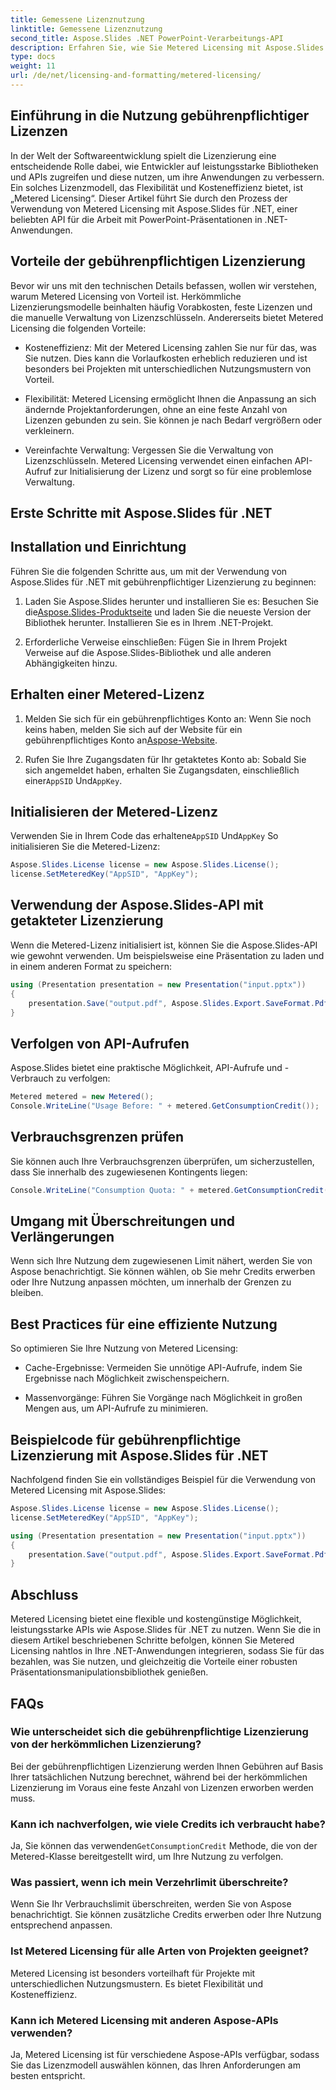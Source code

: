 ```yaml
---
title: Gemessene Lizenznutzung
linktitle: Gemessene Lizenznutzung
second_title: Aspose.Slides .NET PowerPoint-Verarbeitungs-API
description: Erfahren Sie, wie Sie Metered Licensing mit Aspose.Slides für .NET effizient nutzen. Integrieren Sie APIs nahtlos und zahlen Sie für die tatsächliche Nutzung.
type: docs
weight: 11
url: /de/net/licensing-and-formatting/metered-licensing/
---
```


## Einführung in die Nutzung gebührenpflichtiger Lizenzen

In der Welt der Softwareentwicklung spielt die Lizenzierung eine entscheidende Rolle dabei, wie Entwickler auf leistungsstarke Bibliotheken und APIs zugreifen und diese nutzen, um ihre Anwendungen zu verbessern. Ein solches Lizenzmodell, das Flexibilität und Kosteneffizienz bietet, ist „Metered Licensing“. Dieser Artikel führt Sie durch den Prozess der Verwendung von Metered Licensing mit Aspose.Slides für .NET, einer beliebten API für die Arbeit mit PowerPoint-Präsentationen in .NET-Anwendungen.

## Vorteile der gebührenpflichtigen Lizenzierung

Bevor wir uns mit den technischen Details befassen, wollen wir verstehen, warum Metered Licensing von Vorteil ist. Herkömmliche Lizenzierungsmodelle beinhalten häufig Vorabkosten, feste Lizenzen und die manuelle Verwaltung von Lizenzschlüsseln. Andererseits bietet Metered Licensing die folgenden Vorteile:

- Kosteneffizienz: Mit der Metered Licensing zahlen Sie nur für das, was Sie nutzen. Dies kann die Vorlaufkosten erheblich reduzieren und ist besonders bei Projekten mit unterschiedlichen Nutzungsmustern von Vorteil.

- Flexibilität: Metered Licensing ermöglicht Ihnen die Anpassung an sich ändernde Projektanforderungen, ohne an eine feste Anzahl von Lizenzen gebunden zu sein. Sie können je nach Bedarf vergrößern oder verkleinern.

- Vereinfachte Verwaltung: Vergessen Sie die Verwaltung von Lizenzschlüsseln. Metered Licensing verwendet einen einfachen API-Aufruf zur Initialisierung der Lizenz und sorgt so für eine problemlose Verwaltung.

## Erste Schritte mit Aspose.Slides für .NET

## Installation und Einrichtung

Führen Sie die folgenden Schritte aus, um mit der Verwendung von Aspose.Slides für .NET mit gebührenpflichtiger Lizenzierung zu beginnen:

1.  Laden Sie Aspose.Slides herunter und installieren Sie es: Besuchen Sie die[Aspose.Slides-Produktseite](https://products.aspose.com/slides/net) und laden Sie die neueste Version der Bibliothek herunter. Installieren Sie es in Ihrem .NET-Projekt.

2. Erforderliche Verweise einschließen: Fügen Sie in Ihrem Projekt Verweise auf die Aspose.Slides-Bibliothek und alle anderen Abhängigkeiten hinzu.

## Erhalten einer Metered-Lizenz

1.  Melden Sie sich für ein gebührenpflichtiges Konto an: Wenn Sie noch keins haben, melden Sie sich auf der Website für ein gebührenpflichtiges Konto an[Aspose-Website](https://www.aspose.com/).

2.  Rufen Sie Ihre Zugangsdaten für Ihr getaktetes Konto ab: Sobald Sie sich angemeldet haben, erhalten Sie Zugangsdaten, einschließlich einer`AppSID` Und`AppKey`.

## Initialisieren der Metered-Lizenz

Verwenden Sie in Ihrem Code das erhaltene`AppSID` Und`AppKey` So initialisieren Sie die Metered-Lizenz:

```csharp
Aspose.Slides.License license = new Aspose.Slides.License();
license.SetMeteredKey("AppSID", "AppKey");
```

## Verwendung der Aspose.Slides-API mit getakteter Lizenzierung

Wenn die Metered-Lizenz initialisiert ist, können Sie die Aspose.Slides-API wie gewohnt verwenden. Um beispielsweise eine Präsentation zu laden und in einem anderen Format zu speichern:

```csharp
using (Presentation presentation = new Presentation("input.pptx"))
{
    presentation.Save("output.pdf", Aspose.Slides.Export.SaveFormat.Pdf);
}
```

## Verfolgen von API-Aufrufen

Aspose.Slides bietet eine praktische Möglichkeit, API-Aufrufe und -Verbrauch zu verfolgen:

```csharp
Metered metered = new Metered();
Console.WriteLine("Usage Before: " + metered.GetConsumptionCredit());
```

## Verbrauchsgrenzen prüfen

Sie können auch Ihre Verbrauchsgrenzen überprüfen, um sicherzustellen, dass Sie innerhalb des zugewiesenen Kontingents liegen:

```csharp
Console.WriteLine("Consumption Quota: " + metered.GetConsumptionCredit());
```

## Umgang mit Überschreitungen und Verlängerungen

Wenn sich Ihre Nutzung dem zugewiesenen Limit nähert, werden Sie von Aspose benachrichtigt. Sie können wählen, ob Sie mehr Credits erwerben oder Ihre Nutzung anpassen möchten, um innerhalb der Grenzen zu bleiben.

## Best Practices für eine effiziente Nutzung

So optimieren Sie Ihre Nutzung von Metered Licensing:

- Cache-Ergebnisse: Vermeiden Sie unnötige API-Aufrufe, indem Sie Ergebnisse nach Möglichkeit zwischenspeichern.

- Massenvorgänge: Führen Sie Vorgänge nach Möglichkeit in großen Mengen aus, um API-Aufrufe zu minimieren.

## Beispielcode für gebührenpflichtige Lizenzierung mit Aspose.Slides für .NET

Nachfolgend finden Sie ein vollständiges Beispiel für die Verwendung von Metered Licensing mit Aspose.Slides:

```csharp
Aspose.Slides.License license = new Aspose.Slides.License();
license.SetMeteredKey("AppSID", "AppKey");

using (Presentation presentation = new Presentation("input.pptx"))
{
    presentation.Save("output.pdf", Aspose.Slides.Export.SaveFormat.Pdf);
}
```

## Abschluss

Metered Licensing bietet eine flexible und kostengünstige Möglichkeit, leistungsstarke APIs wie Aspose.Slides für .NET zu nutzen. Wenn Sie die in diesem Artikel beschriebenen Schritte befolgen, können Sie Metered Licensing nahtlos in Ihre .NET-Anwendungen integrieren, sodass Sie für das bezahlen, was Sie nutzen, und gleichzeitig die Vorteile einer robusten Präsentationsmanipulationsbibliothek genießen.

## FAQs

### Wie unterscheidet sich die gebührenpflichtige Lizenzierung von der herkömmlichen Lizenzierung?

Bei der gebührenpflichtigen Lizenzierung werden Ihnen Gebühren auf Basis Ihrer tatsächlichen Nutzung berechnet, während bei der herkömmlichen Lizenzierung im Voraus eine feste Anzahl von Lizenzen erworben werden muss.

### Kann ich nachverfolgen, wie viele Credits ich verbraucht habe?

 Ja, Sie können das verwenden`GetConsumptionCredit` Methode, die von der Metered-Klasse bereitgestellt wird, um Ihre Nutzung zu verfolgen.

### Was passiert, wenn ich mein Verzehrlimit überschreite?

Wenn Sie Ihr Verbrauchslimit überschreiten, werden Sie von Aspose benachrichtigt. Sie können zusätzliche Credits erwerben oder Ihre Nutzung entsprechend anpassen.

### Ist Metered Licensing für alle Arten von Projekten geeignet?

Metered Licensing ist besonders vorteilhaft für Projekte mit unterschiedlichen Nutzungsmustern. Es bietet Flexibilität und Kosteneffizienz.

### Kann ich Metered Licensing mit anderen Aspose-APIs verwenden?

Ja, Metered Licensing ist für verschiedene Aspose-APIs verfügbar, sodass Sie das Lizenzmodell auswählen können, das Ihren Anforderungen am besten entspricht.